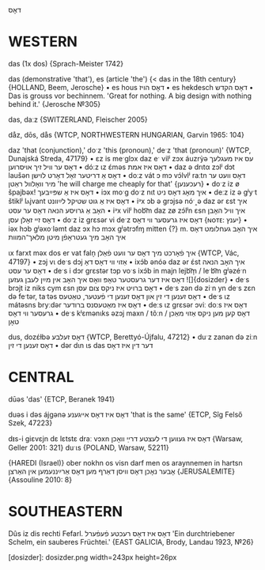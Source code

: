 דאָס

WESTERN
========

das (1x dos) {Sprach-Meister 1742}

das (demonstrative 'that'), es (article 'the') {< das in the 18th century} {HOLLAND, Beem, Jerosche}
	•	es hous דאָס הויז
	•	es hekdesch דאָס הקדש
	•	Das is grouss vor bechinnem.  'Great for nothing. A big design with nothing behind it.' {Jerosche №305}

das, daːz {SWITZERLAND, Fleischer 2005}

dåz, dōs, dås {WTCP, NORTHWESTERN HUNGARIAN, Garvin 1965: 104}

daz 'that (conjunction),' doˑz 'this (pronoun),' deˑz 'that (pronoun)' {WTCP, Dunajská Streda, 47179}
	•	ɛz is meˑglɔx daz eˑ vilʲ zɔx áuzrỳə עס איז מעגלעך דאָס ער וויל זיך אויסרוען
	•	dóːz ɩz ɛ́məs דאָס איז אמת
	•	daz ə drɩtα zɔlʲ dɔt laušən דאָס אַ דריטער זאָל דאָרט לוישן
	•	doːz vát ɔ mɔ vɔ́lvlʲ raːtn דאָס וועט ער מיר וואָלוול ראַטן 'he will charge me cheaply for that' {רעכענען}
	•	doˑz iz ø špajbəx! דאָס איז אַ שפּײַבעך
	•	iɔx moˑg doˑz nɩt איך מאָג דאָס ניט
	•	deːz iz ə gʲyˑt štiklʲ lⲁjvant דאָס איז אַ גוט שטיקל לײַוונט
	•	iᵊx ɔb ə grɔjsə nóˑ˰ə daz ər ɛst איך האָב אַ גרויסע הנאה דאָס ער עסט
	•	iᵊx vilʲ hob͡m daz zø zɔ́lʲn ɛsn איך וויל האָבן דאָס זיי זאָלן עסן
	•	doˑz iz grɛsər vi deˑz דאָס איז גרעסער ווי דאָס {ɴᴏᴛᴇ: יענץ}
	•	iəx hɔb gʲəxoˑləmt daz ɔx hɔ mɔx gʲətrɔfɱ mitten {?} m. איך האָב געחלומט דאָס איך האָב מיך געטראָפֿן מיטן מלאך־המוות

ɩx farxt məx dos er vat faln̩ איך פֿאָרכט מיך דאָס ער וועט פֿאַלן {WTCP, Vác, 47197}
	•	zɔj vɩ deˑs dɔj אַזוי ווי דאָס דאָ
	•	ixɔ́b ənóə daz ər ɛ́st איך האָב הנאה דאָס ער עסט 
	•	deˑs i dɔr grɛstər tɔp voˑs ixɔ́b in majn lejb͡m̩ / leˑb͡m gʲəzéˑn דאָס איז דער גרעסטער טאָפּ וואָס איך האָב אין מײַן לעבן געזען
![]{dosizder}
	•	deˑs brɔjt iz niks cym ɛsn דאָס ברויט איז ניקס צום עסן
	•	deˑs zən də ziˑn yn deˑs zɛn də feˑtər, taˑtəs דאָס זענען די זין און דאָס זענען די פֿעטער, טאַטעס
	•	deˑs ɩz mátəsns bryːdər דאָס איז מאַטעסנס ברודער
	•	deːs ɩz grɛsər ɔviː doːs דאָס איז גרעסער ווי דאָס
	•	deˑs kʲɛmənɩks əzɔj maxn / tõːn דאָס קען מען ניקס אַזוי מאַכן / טאָן

dus, dozɛ́ɫbə דאָס זעלבע {WTCP, Berettyó-Újfalu, 47212}
	•	duˑz zanən də ziːn דאָס זענען די זין
	•	dər dɩn ɩs das דער דין איז דאָס 

CENTRAL
========

dūəs 'das' {ETCP, Beranek 1941}

duəs i dəs ájgənə דאָס איז דאָס אייגענע 'that is the same' {ETCP, Sîg Felső Szek, 47223}

dᵻs-i giɛvɛjn dɛ lɛtstɛ draː vɔxn דאָס איז געווען די לעצטע דרײַ וואָכן {Warsaw, Geller 2001: 321}
duˑɩs {POLAND, Warsaw, 52211}

{HAREDI (Israel)}
ober nokhn os visn darf men os araynnemen in hartsn אָבער נאָכן דאָס וויסן דאַרף מען דאָס אַרײַננעמען אין האַרצן {JERUSALEMITE} {Assouline 2010: 8}

SOUTHEASTERN
==============

Dûs iz dis rechti Fefarl. דאָס איז דאָס רעכטע פֿעפֿערל 'Ein durchtriebener Schelm, ein sauberes Früchtei.' {EAST GALICIA, Brody, Landau 1923, №26}

[dosizder]: dosizder.png width=243px height=26px